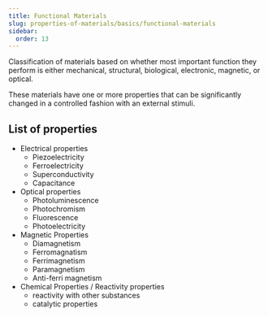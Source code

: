 ```yaml
---
title: Functional Materials
slug: properties-of-materials/basics/functional-materials
sidebar:
  order: 13
---
```


Classification of materials based on whether most important function they
perform is either mechanical, structural, biological, electronic, magnetic, or
optical.

These materials have one or more properties that can be significantly changed in
a controlled fashion with an external stimuli.

## List of properties

- Electrical properties
  - Piezoelectricity
  - Ferroelectricity
  - Superconductivity
  - Capacitance
- Optical properties
  - Photoluminescence
  - Photochromism
  - Fluorescence
  - Photoelectricity
- Magnetic Properties
  - Diamagnetism
  - Ferromagnatism
  - Ferrimagnetism
  - Paramagnetism
  - Anti-ferri magnetism
- Chemical Properties / Reactivity properties
  - reactivity with other substances
  - catalytic properties
